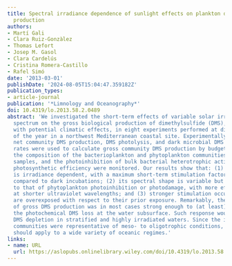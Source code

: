 ```yaml
---
title: Spectral irradiance dependence of sunlight effects on plankton dimethylsulfide
  production
authors:
- Martí Gali
- Clara Ruiz-Gonzàlez
- Thomas Lefort
- Josep M. Gasol
- Clara Cardelús
- Cristina Romera-Castillo
- Rafel Simó
date: '2013-03-01'
publishDate: '2024-08-05T15:04:47.359182Z'
publication_types:
- article-journal
publication: '*Limnology and Oceanography*'
doi: 10.4319/lo.2013.58.2.0489
abstract: 'We investigated the short‐term effects of variable solar irradiance and
  spectrum on the gross biological production of dimethylsulfide (DMS), a trace gas
  with potential climatic effects, in eight experiments performed at different times
  of the year in a northwest Mediterranean coastal site. Experimentally determined
  net community DMS production, DMS photolysis, and dark microbial DMS consumption
  rates were used to calculate gross community DMS production by budgeting. In addition,
  the composition of the bacterioplankton and phytoplankton communities in the initial
  samples, and the photoinhibition of bulk bacterial heterotrophic activity and phytoplankton
  photosynthetic efficiency were monitored. Our results show that: (1) gross DMS production
  is irradiance dependent, with a maximum short‐term stimulation factor of 2‐ to 6‐fold
  compared to dark incubations; (2) its spectral shape is variable but generally similar
  to that of phytoplankton photoinhibition or photodamage, with more effective stimulation
  at shorter ultraviolet wavelengths; and (3) stronger stimulation occurs when samples
  are overexposed with respect to their prior exposure. Remarkably, the photoresponse
  of gross DMS production was in most cases strong enough to (at least) compensate
  the photochemical DMS loss at the water subsurface. Such response would prevent
  DMS depletion in stratified and highly irradiated waters. Since the initial microbial
  communities were representative of meso‐ to oligotrophic conditions, our observations
  should apply to a wide variety of oceanic regimes.'
links:
- name: URL
  url: https://aslopubs.onlinelibrary.wiley.com/doi/10.4319/lo.2013.58.2.0489
---
```

